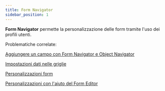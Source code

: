 ```yaml
---
title: Form Navigator
sidebar_position: 1
---
```


**Form Navigator** permette la personalizzazione delle form tramite l'uso dei profili utenti.

Problematiche correlate:

 [Aggiungere un campo con Form Navigator e Object Navigator](/docs/object-navigator/load-request-object) 

 [Impostazioni dati nelle griglie](/docs/form-navigator/data-grid-settings) 

 [Personalizzazioni form](/docs/guide/common/operations-with-data/form-customization-and-profiles-management) 

 [Personalizzazioni con l'aiuto del Form Editor](/docs/form-navigator/form-editor) 